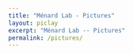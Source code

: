 ```yaml
---
title: "Ménard Lab - Pictures"
layout: piclay
excerpt: "Ménard Lab -- Pictures"
permalink: /pictures/
---
```


